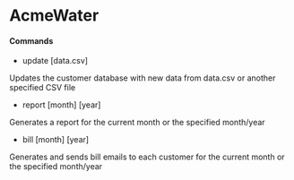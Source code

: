 # AcmeWater

#### Commands

* update [data.csv]

Updates the customer database with new data from data.csv or another specified CSV file

* report [month] [year]

Generates a report for the current month or the specified month/year

* bill [month] [year]

Generates and sends bill emails to each customer for the current month or the specified month/year
